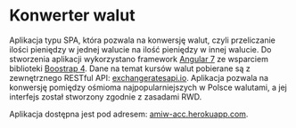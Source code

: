 # Konwerter walut

Aplikacja typu SPA, która pozwala na konwersję walut, czyli przeliczanie ilości pieniędzy w jednej walucie na ilość pieniędzy w innej walucie. Do stworzenia aplikacji wykorzystano framework [Angular 7](https://angular.io) ze wsparciem biblioteki [Boostrap 4](https://getbootstrap.com). Dane na temat kursów walut pobierane są z zewnętrznego RESTful API: [exchangeratesapi.io](https://exchangeratesapi.io). Aplikacja pozwala na konwersję pomiędzy ośmioma najpopularniejszych w Polsce walutami, a jej interfejs został stworzony zgodnie z zasadami RWD.

Aplikacja dostępna jest pod adresem: [amiw-acc.herokuapp.com](https://amiw-acc.herokuapp.com).
